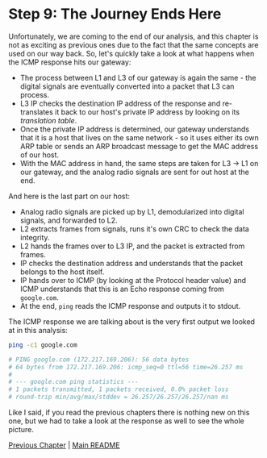 # Step 9: The Journey Ends Here

Unfortunately, we are coming to the end of our analysis, and this chapter is not as exciting as previous ones due to the fact that the same concepts are used on our way back.
So, let's quickly take a look at what happens when the ICMP response hits our gateway:

- The process between L1 and L3 of our gateway is again the same - the digital signals are eventually converted into a packet that L3 can process.
- L3 IP checks the destination IP address of the response and re-translates it back to our host's private IP address by looking on its _translation table_.
- Once the private IP address is determined, our gateway understands that it is a host that lives on the same network - so it uses either its own ARP table or sends an ARP broadcast message to get the MAC address of our host.
- With the MAC address in hand, the same steps are taken for L3 -> L1 on our gateway, and the analog radio signals are sent for out host at the end.

And here is the last part on our host:

- Analog radio signals are picked up by L1, demodularized into digital signals, and forwarded to L2.
- L2 extracts frames from signals, runs it's own CRC to check the data integrity.
- L2 hands the frames over to L3 IP, and the packet is extracted from frames.
- IP checks the destination address and understands that the packet belongs to the host itself.
- IP hands over to ICMP (by looking at the Protocol header value) and ICMP understands that this is an Echo response coming from `google.com`.
- At the end, `ping` reads the ICMP response and outputs it to stdout.

The ICMP response we are talking about is the very first output we looked at in this analysis:

```bash
ping -c1 google.com

# PING google.com (172.217.169.206): 56 data bytes
# 64 bytes from 172.217.169.206: icmp_seq=0 ttl=56 time=26.257 ms
#
# --- google.com ping statistics ---
# 1 packets transmitted, 1 packets received, 0.0% packet loss
# round-trip min/avg/max/stddev = 26.257/26.257/26.257/nan ms
```

Like I said, if you read the previous chapters there is nothing new on this one, but we had to take a look at the response as well to see the whole picture.

[Previous Chapter](./8-icmp-response.md) | [Main README](./README.md)
